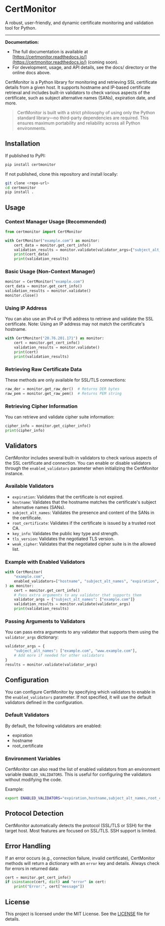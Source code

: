 # CertMonitor

A robust, user-friendly, and dynamic certificate monitoring and validation tool for Python.

---

**Documentation:**

- The full documentation is available at [https://certmonitor.readthedocs.io/](https://certmonitor.readthedocs.io/) (coming soon).
- For development, usage, and API details, see the docs/ directory or the online docs above.

CertMonitor is a Python library for monitoring and retrieving SSL certificate details from a given host. It supports hostname and IP-based certificate retrieval and includes built-in validators to check various aspects of the certificate, such as subject alternative names (SANs), expiration date, and more.

> CertMonitor is built with a strict philosophy of using only the Python standard library—no third-party dependencies are required. This ensures maximum portability and reliability across all Python environments.

## Installation

If published to PyPI:
```sh
pip install certmonitor
```
If not published, clone this repository and install locally:
```sh
git clone <repo-url>
cd certmonitor
pip install .
```

## Usage

### Context Manager Usage (Recommended)
```python
from certmonitor import CertMonitor

with CertMonitor("example.com") as monitor:
    cert_data = monitor.get_cert_info()
    validation_results = monitor.validate(validator_args={"subject_alt_names": ["www.example.com"]})
    print(cert_data)
    print(validation_results)
```

### Basic Usage (Non-Context Manager)
```python
monitor = CertMonitor("example.com")
cert_data = monitor.get_cert_info()
validation_results = monitor.validate()
monitor.close()
```

### Using IP Address
You can also use an IPv4 or IPv6 address to retrieve and validate the SSL certificate. Note: Using an IP address may not match the certificate's hostname.
```python
with CertMonitor("20.76.201.171") as monitor:
    cert = monitor.get_cert_info()
    validation_results = monitor.validate()
    print(cert)
    print(validation_results)
```

### Retrieving Raw Certificate Data
These methods are only available for SSL/TLS connections:
```python
raw_der = monitor.get_raw_der()  # Returns DER bytes
raw_pem = monitor.get_raw_pem()  # Returns PEM string
```

### Retrieving Cipher Information
You can retrieve and validate cipher suite information:
```python
cipher_info = monitor.get_cipher_info()
print(cipher_info)
```

## Validators
CertMonitor includes several built-in validators to check various aspects of the SSL certificate and connection. You can enable or disable validators through the `enabled_validators` parameter when initializing the CertMonitor instance.

### Available Validators
- `expiration`: Validates that the certificate is not expired.
- `hostname`: Validates that the hostname matches the certificate's subject alternative names (SANs).
- `subject_alt_names`: Validates the presence and content of the SANs in the certificate.
- `root_certificate`: Validates if the certificate is issued by a trusted root CA.
- `key_info`: Validates the public key type and strength.
- `tls_version`: Validates the negotiated TLS version.
- `weak_cipher`: Validates that the negotiated cipher suite is in the allowed list.

### Example with Enabled Validators
```python
with CertMonitor(
    "example.com",
    enabled_validators=["hostname", "subject_alt_names", "expiration", "root_certificate", "key_info", "tls_version", "weak_cipher"]
) as monitor:
    cert = monitor.get_cert_info()
    # Pass extra arguments to any validator that supports them
    validator_args = {"subject_alt_names": ["example.com"]}
    validation_results = monitor.validate(validator_args)
    print(validation_results)
```

### Passing Arguments to Validators
You can pass extra arguments to any validator that supports them using the `validator_args` dictionary:
```python
validator_args = {
    "subject_alt_names": ["example.com", "www.example.com"],
    # Add more if needed for other validators
}
results = monitor.validate(validator_args)
```

## Configuration
You can configure CertMonitor by specifying which validators to enable in the `enabled_validators` parameter. If not specified, it will use the default validators defined in the configuration.

### Default Validators
By default, the following validators are enabled:
- expiration
- hostname
- root_certificate

### Environment Variables
CertMonitor can also read the list of enabled validators from an environment variable `ENABLED_VALIDATORS`. This is useful for configuring the validators without modifying the code.

Example:
```sh
export ENABLED_VALIDATORS="expiration,hostname,subject_alt_names,root_certificate,key_info,tls_version,weak_cipher"
```

## Protocol Detection
CertMonitor automatically detects the protocol (SSL/TLS or SSH) for the target host. Most features are focused on SSL/TLS. SSH support is limited.

## Error Handling
If an error occurs (e.g., connection failure, invalid certificate), CertMonitor methods will return a dictionary with an `error` key and details. Always check for errors in returned data:
```python
cert = monitor.get_cert_info()
if isinstance(cert, dict) and "error" in cert:
    print("Error:", cert["message"])
```

## License
This project is licensed under the MIT License. See the [LICENSE](LICENSE) file for details.

